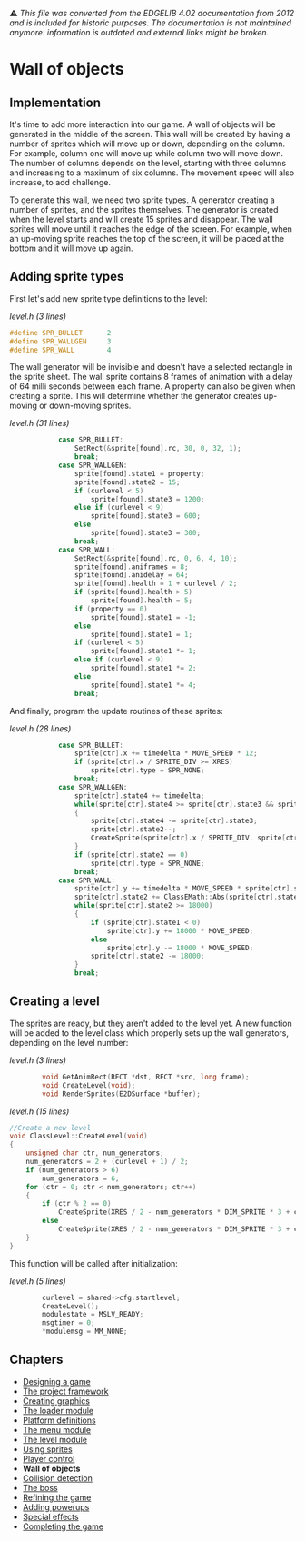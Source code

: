 :warning: _This file was converted from the EDGELIB 4.02 documentation from 2012 and is included for historic purposes. The documentation is not maintained anymore: information is outdated and external links might be broken._

# Wall of objects

## Implementation
It's time to add more interaction into our game. A wall of objects will be generated in the middle of the screen. This wall will be created by having a number of sprites which will move up or down, depending on the column. For example, column one will move up while column two will move down. The number of columns depends on the level, starting with three columns and increasing to a maximum of six columns. The movement speed will also increase, to add challenge.

To generate this wall, we need two sprite types. A generator creating a number of sprites, and the sprites themselves. The generator is created when the level starts and will create 15 sprites and disappear. The wall sprites will move until it reaches the edge of the screen. For example, when an up-moving sprite reaches the top of the screen, it will be placed at the bottom and it will move up again.

## Adding sprite types
First let's add new sprite type definitions to the level:

_level.h (3 lines)_
```c++
#define SPR_BULLET      2
#define SPR_WALLGEN     3
#define SPR_WALL        4 
```

The wall generator will be invisible and doesn't have a selected rectangle in the sprite sheet. The wall sprite contains 8 frames of animation with a delay of 64 milli seconds between each frame. A property can also be given when creating a sprite. This will determine whether the generator creates up-moving or down-moving sprites.

_level.h (31 lines)_
```c++
            case SPR_BULLET:
                SetRect(&sprite[found].rc, 30, 0, 32, 1);
                break;
            case SPR_WALLGEN:
                sprite[found].state1 = property;
                sprite[found].state2 = 15;
                if (curlevel < 5)
                    sprite[found].state3 = 1200;
                else if (curlevel < 9)
                    sprite[found].state3 = 600;
                else
                    sprite[found].state3 = 300;
                break;
            case SPR_WALL:
                SetRect(&sprite[found].rc, 0, 6, 4, 10);
                sprite[found].aniframes = 8;
                sprite[found].anidelay = 64;
                sprite[found].health = 1 + curlevel / 2;
                if (sprite[found].health > 5)
                    sprite[found].health = 5;
                if (property == 0)
                    sprite[found].state1 = -1;
                else
                    sprite[found].state1 = 1;
                if (curlevel < 5)
                    sprite[found].state1 *= 1;
                else if (curlevel < 9)
                    sprite[found].state1 *= 2;
                else
                    sprite[found].state1 *= 4;
                break;
```

And finally, program the update routines of these sprites:

_level.h (28 lines)_
```c++
            case SPR_BULLET:
                sprite[ctr].x += timedelta * MOVE_SPEED * 12;
                if (sprite[ctr].x / SPRITE_DIV >= XRES)
                    sprite[ctr].type = SPR_NONE;
                break;
            case SPR_WALLGEN:
                sprite[ctr].state4 += timedelta;
                while(sprite[ctr].state4 >= sprite[ctr].state3 && sprite[ctr].state2 > 0)
                {
                    sprite[ctr].state4 -= sprite[ctr].state3;
                    sprite[ctr].state2--;
                    CreateSprite(sprite[ctr].x / SPRITE_DIV, sprite[ctr].y / SPRITE_DIV, SPR_WALL, (unsigned char)sprite[ctr].state1);
                }
                if (sprite[ctr].state2 == 0)
                    sprite[ctr].type = SPR_NONE;
                break;
            case SPR_WALL:
                sprite[ctr].y += timedelta * MOVE_SPEED * sprite[ctr].state1;
                sprite[ctr].state2 += ClassEMath::Abs(sprite[ctr].state1) * timedelta;
                while(sprite[ctr].state2 >= 18000)
                {
                    if (sprite[ctr].state1 < 0)
                        sprite[ctr].y += 18000 * MOVE_SPEED;
                    else
                        sprite[ctr].y -= 18000 * MOVE_SPEED;
                    sprite[ctr].state2 -= 18000;
                }
                break;
```

## Creating a level
The sprites are ready, but they aren't added to the level yet. A new function will be added to the level class which properly sets up the wall generators, depending on the level number:

_level.h (3 lines)_
```c++
        void GetAnimRect(RECT *dst, RECT *src, long frame);
        void CreateLevel(void);
        void RenderSprites(E2DSurface *buffer);
```

_level.h (15 lines)_
```c++
//Create a new level
void ClassLevel::CreateLevel(void)
{
    unsigned char ctr, num_generators;
    num_generators = 2 + (curlevel + 1) / 2;
    if (num_generators > 6)
        num_generators = 6;
    for (ctr = 0; ctr < num_generators; ctr++)
    {
        if (ctr % 2 == 0)
            CreateSprite(XRES / 2 - num_generators * DIM_SPRITE * 3 + ctr * DIM_SPRITE * 6, YRES / 2 + DIM_SPRITE * 32, SPR_WALLGEN, 0);
        else
            CreateSprite(XRES / 2 - num_generators * DIM_SPRITE * 3 + ctr * DIM_SPRITE * 6, YRES / 2 - DIM_SPRITE * 32, SPR_WALLGEN, 1);
    }
}
```

This function will be called after initialization:

_level.h (5 lines)_
```c++
        curlevel = shared->cfg.startlevel;
        CreateLevel();
        modulestate = MSLV_READY;
        msgtimer = 0;
        *modulemsg = MM_NONE;
```

## Chapters
* [Designing a game](tutorials_blastar_design.md)
* [The project framework](tutorials_blastar_framework.md)
* [Creating graphics](tutorials_blastar_graphics.md)
* [The loader module](tutorials_blastar_loader.md)
* [Platform definitions](tutorials_blastar_definitions.md)
* [The menu module](tutorials_blastar_menu.md)
* [The level module](tutorials_blastar_level.md)
* [Using sprites](tutorials_blastar_sprites.md)
* [Player control](tutorials_blastar_control.md)
* **Wall of objects**
* [Collision detection](tutorials_blastar_collision.md)
* [The boss](tutorials_blastar_boss.md)
* [Refining the game](tutorials_blastar_refining.md)
* [Adding powerups](tutorials_blastar_powerups.md)
* [Special effects](tutorials_blastar_specialfx.md)
* [Completing the game](tutorials_blastar_completing.md)

